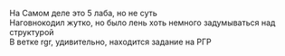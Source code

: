 На Самом деле это 5 лаба, но не суть  
Наговнокодил жутко, но было лень хоть немного задумываться над структурой  
В ветке rgr, удивительно, находится задание на РГР
